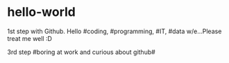 # hello-world
1st step with Github. Hello #coding, #programming, #IT, #data w/e...Please treat me well :D

3rd step #boring at work and curious about github#
